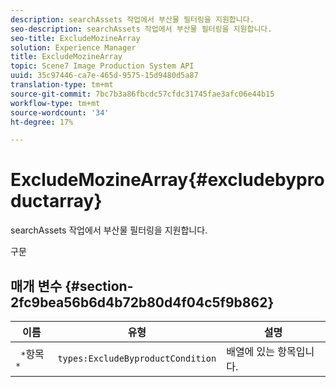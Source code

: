 ```yaml
---
description: searchAssets 작업에서 부산물 필터링을 지원합니다.
seo-description: searchAssets 작업에서 부산물 필터링을 지원합니다.
seo-title: ExcludeMozineArray
solution: Experience Manager
title: ExcludeMozineArray
topic: Scene7 Image Production System API
uuid: 35c97446-ca7e-465d-9575-15d9480d5a87
translation-type: tm+mt
source-git-commit: 7bc7b3a86fbcdc57cfdc31745fae3afc06e44b15
workflow-type: tm+mt
source-wordcount: '34'
ht-degree: 17%

---
```



# ExcludeMozineArray{#excludebyproductarray}

searchAssets 작업에서 부산물 필터링을 지원합니다.

구문

## 매개 변수 {#section-2fc9bea56b6d4b72b80d4f04c5f9b862}

| 이름 | 유형 | 설명 |
|---|---|---|
| ` *`항목`*` | `types:ExcludeByproductCondition` | 배열에 있는 항목입니다. |

